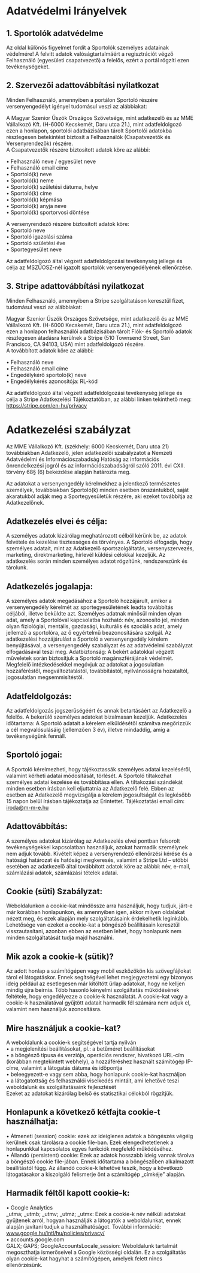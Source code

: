 # <span class="dark:text-white">Adatvédelmi Irányelvek</span>

## <span class="dark:text-white">1. Sportolók adatvédelme</span>
Az oldal különös figyelmet fordít a Sportolók személyes adatainak védelmére!
A felvitt adatok valóságtartalmáért a regisztrációt végző Felhasználó (egyesületi csapatvezető) a felelős, ezért a portál rögzíti ezen tevékenységeket.

## <span class="dark:text-white">2. Szervezői adattovábbítási nyilatkozat</span>
Minden Felhasználó, amennyiben a portálon Sportoló részére versenyengedélyt igényel tudomásul veszi az alábbiakat:

A Magyar Szenior Úszók Országos Szövetsége, mint adatkezelő és az MME Vállalkozó Kft. (H-6000 Kecskemét, Daru utca 21.), mint adatfeldolgozó ezen a honlapon, sportolói adatbázisában tárolt Sportolói adatokba részlegesen betekintést biztosít a Felhasználók (Csapatvezetők és Versenyrendezők) részére. <br>
A Csapatvezetők részére biztosított adatok köre az alábbi:

•	Felhasználó neve / egyesület neve<br>
•	Felhasználó email címe<br>
•	Sportoló(k) neve<br>
•	Sportoló(k) neme<br>
•	Sportoló(k) születési dátuma, helye<br>
•	Sportoló(k) címe<br>
•	Sportoló(k) képmása<br>
•	Sportoló(k) anyja neve<br>
•	Sportoló(k) sportorvosi döntése<br>

A versenyrendező részére biztosított adatok köre:<br>
•	Sportoló neve<br>
•	Sportoló igazolási száma<br>
•	Sportoló születési éve<br>
•	Sportegyesület neve<br>

Az adatfeldolgozó által végzett adatfeldolgozási tevékenység jellege és célja az MSZÚOSZ-nél igazolt sportolók versenyengedélyének ellenőrzése.

## <span class="dark:text-white">3. Stripe adattovábbítási nyilatkozat</span>
Minden Felhasználó, amennyiben a Stripe szolgáltatáson keresztül fizet, tudomásul veszi az alábbiakat:

Magyar Szenior Úszók Országos Szövetsége, mint adatkezelő és az MME Vállalkozó Kft. (H-6000 Kecskemét, Daru utca 21.), mint adatfeldolgozó ezen a honlapon felhasználói adatbázisában tárolt Fiók- és Sportoló adatok részlegesen átadásra kerülnek a Stripe (510 Townsend Street, San Francisco, CA 94103, USA) mint adatfeldolgozó részére. <br> 
A továbbított adatok köre az alábbi:

•	Felhasználó neve<br>
•	Felhasználó email címe<br>
•	Engedélykérő sportoló(k) neve<br>
•	Engedélykérés azonosítója: RL-kód<br>

Az adatfeldolgozó által végzett adatfeldolgozási tevékenység jellege és célja a Stripe Adatkezelési Tájékoztatóban, az alábbi linken tekinthető meg:<br>
<a href="https://stripe.com/en-hu/privacy" target="_blank"> https://stripe.com/en-hu/privacy </a>

# <span class="dark:text-white">Adatkezelési szabályzat</span>
Az MME Vállalkozó Kft. (székhely: 6000 Kecskemét, Daru utca 21) továbbiakban Adatkezelő, jelen adatkezelői szabályzatot a Nemzeti Adatvédelmi és Információszabadság Hatóság az információs önrendelkezési jogról és az információszabadságról szóló 2011. évi CXII. törvény 68§ (6) bekezdése alapján határozta meg. <br>

Az adatokat a versenyengedély kérelmekhez a jelentkező természetes személyek, továbbiakban Sportoló(k) minden esetben önszántukból, saját akaratukból adják meg a Sportegyesületük részére, aki ezeket továbbítja az Adatkezelőnek.

## <span class="dark:text-white">Adatkezelés elvei és célja: </span>
A személyes adatok kizárólag meghatározott célból kérünk be, az adatok felvétele és kezelése tisztességes és törvényes. A Sportoló elfogadja, hogy személyes adatait, mint az Adatkezelő sportszolgáltatás, versenyszervezés, marketing, direktmarketing, hírlevél küldési célokkal kezeljük. Az adatkezelés során minden személyes adatot rögzítünk, rendszerezünk és tárolunk.

## <span class="dark:text-white">Adatkezelés jogalapja:</span>
A személyes adatok megadásához a Sportoló hozzájárult, amikor a versenyengedély kérelmét az sportegyesületének leadta továbbítás céljából, illetve beküldte azt. Személyes adatnak minősül minden olyan adat, amely a Sportolóval kapcsolatba hozható: név, azonosító jel, minden olyan fiziológiai, mentális, gazdasági, kulturális és szociális adat, amely jellemző a sportolóra, az ő egyértelmű beazonosítására szolgál. Az adatkezelési hozzájárulást a Sportoló a versenyengedély kérelem benyújtásával, a versenyengedély szabályzat és az adatvédelmi szabályzat elfogadásával teszi meg.
Adatbiztonság: A bekért adatokkal végzett műveletek során biztosítjuk a Sportoló magánszférájának védelmét. Megfelelő intézkedésekkel megóvjuk az adatokat a jogosulatlan hozzáféréstől, megváltoztatástól, továbbítástól, nyilvánosságra hozataltól, jogosulatlan megsemmisítéstől.

## <span class="dark:text-white">Adatfeldolgozás: </span>
Az adatfeldolgozás jogszerűségéért és annak betartásáért az Adatkezelő a felelős. A bekerülő személyes adatokat bizalmasan kezeljük.
Adatkezelés időtartama: A Sportoló adatait a kérelem elküldésétől számítva megőrizzük a cél megvalósulásáig (jellemzően 3 év), illetve mindaddig, amíg a tevékenységünk fennáll.

## <span class="dark:text-white">Sportoló jogai: </span>
A Sportoló kérelmezheti, hogy tájékoztassák személyes adatai kezeléséről, valamint kérheti adatai módosítását, törlését. A Sportoló tiltakozhat személyes adatai kezelése és továbbítása ellen. A tiltakozási szándékát minden esetben írásban kell eljuttatnia az Adatkezelő felé. Ebben az esetben az Adatkezelő megvizsgálja a kérelem jogosultságát és legkésőbb 15 napon belül írásban tájékoztatja az Érintettet. Tájékoztatási email cím: iroda@m-m-e.hu

## <span class="dark:text-white">Adattovábbítás: </span>
A személyes adatokat kizárólag az Adatkezelés elvei pontban felsorolt tevékenységekkel kapcsolatban használjuk, azokat harmadik személynek nem adjuk tovább.  Kivételt képez a versenyrendező ellenőrzési kérése és a hatósági határozat és hatósági megkeresés, valamint a Stripe Ltd – utóbbi esetében az adatkezelő által továbbított adatok köre az alábbi: név, e-mail, számlázási adatok, számlázási tételek adatai.

## <span class="dark:text-white">Cookie (süti) Szabályzat:</span>
Weboldalunkon a cookie-kat mindössze arra használjuk, hogy tudjuk, járt-e már korábban honlapunkon, és amennyiben igen, akkor milyen oldalakat nézett meg, és ezek alapján mely szolgáltatásaink érdekelhetik leginkább. Lehetősége van ezeket a cookie-kat a böngésző beállításain keresztül visszautasítani, azonban ebben az esetben lehet, hogy honlapunk nem minden szolgáltatását tudja majd használni.

## <span class="dark:text-white">Mik azok a cookie-k (sütik)?</span>
Az adott honlap a számítógépen vagy mobil eszközökön kis szövegfájlokat tárol el látogatáskor. Ennek segítségével lehet megjegyeztetni egy bizonyos ideig például az esetlegesen már kitöltött űrlap adatokat, hogy ne kelljen mindig újra beírnia. Több hasonló kényelmi szolgáltatás működésének feltétele, hogy engedélyezze a cookie-k használatát.
A cookie-kat vagy a cookie-k használatával gyűjtött adatait harmadik fél számára nem adjuk el, valamint nem használjuk azonosításra.

## <span class="dark:text-white">Mire használjuk a cookie-kat?</span>
A weboldalunk a cookie-k segítségével tartja nyilván<br>
•	a megjelenítési beállításokat, pl.: a betűméret beállításokat<br>
•	a böngésző típusa és verziója, operációs rendszer, hivatkozó URL-cím (korábban megtekintett webhely), a hozzáféréshez használt számítógép IP-címe, valamint a látogatás dátuma és időpontja<br>
•	beleegyezett-e vagy sem abba, hogy honlapunk cookie-kat használjon<br>
•	a látogatottság és felhasználói viselkedés mintáit, ami lehetővé teszi weboldalunk és szolgáltatásaink fejlesztését<br>
Ezeket az adatokat kizárólag belső és statisztikai célokból rögzítjük.<br>

## <span class="dark:text-white">Honlapunk a következő kétfajta cookie-t használhatja:</span>
•	Átmeneti (session) cookie: ezek az ideiglenes adatok a böngészés végéig kerülnek csak tárolásra a cookie file-ban. Ezek elengedhetetlenek a honlapunkkal kapcsolatos egyes funkciók megfelelő működéséhez. <br>
•	Állandó (persistent) cookie: Ezek az adatok hosszabb ideig vannak tárolva a böngésző cookie file-jában. Ennek időtartama a böngészőben alkalmazott beállítástól függ. Az állandó cookie-k lehetővé teszik, hogy a következő látogatásakor a kiszolgáló felismerje önt a számítógép „címkéje” alapján.

## <span class="dark:text-white">Harmadik féltől kapott cookie-k:</span>
•	Google Analytics <br>
_utma; _utmb; _utmv; _utmz; _utmx: Ezek a cookie-k név nélküli adatokat gyűjtenek arról, hogyan használják a látogatók a weboldalunkat, ennek alapján javítani tudjuk a használhatóságot. További információ: www.google.hu/intl/hu/policies/privacy/ <br>
•	accounts.google.com <br>
GALX; GAPS; GoogleAccountsLocale_session: Weboldalunk tartalmát megoszthatja ismerőseivel a Google közösségi oldalán. Ez a szolgáltatás olyan cookie-kat hagyhat a számítógépen, amelyek felett nincs ellenőrzésünk.<br>
